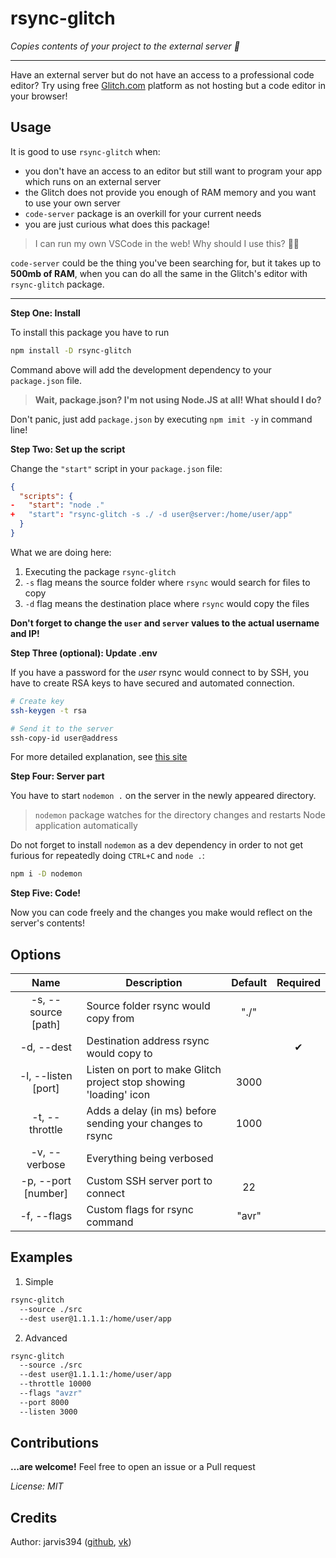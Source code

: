 # rsync-glitch

_Copies contents of your project to the external server 🚀_

---

Have an external server but do not have an access to a professional code editor?
Try using free [Glitch.com](https://glitch.com) platform as not hosting but a code editor in your browser!

## Usage

It is good to use `rsync-glitch` when:

- you don't have an access to an editor but still want to program your app which runs on an external server
- the Glitch does not provide you enough of RAM memory and you want to use your own server
- `code-server` package is an overkill for your current needs
- you are just curious what does this package!

> I can run my own VSCode in the web! Why should I use this? 🤷‍♂️

`code-server` could be the thing you've been searching for, but it takes up to **500mb of RAM**,
when you can do all the same in the Glitch's editor with `rsync-glitch` package.

---

**Step One: Install**

To install this package you have to run

```bash
npm install -D rsync-glitch
```

Command above will add the development dependency to your `package.json` file.

> **Wait, package.json? I'm not using Node.JS at all! What should I do?**

Don't panic, just add `package.json` by executing `npm imit -y` in command line!

**Step Two: Set up the script**

Change the `"start"` script in your `package.json` file:

```json
{
  "scripts": {
-   "start": "node ."
+   "start": "rsync-glitch -s ./ -d user@server:/home/user/app"
  }
}
```

What we are doing here:

1. Executing the package `rsync-glitch`
2. `-s` flag means the source folder where `rsync` would search for files to copy
3. `-d` flag means the destination place where `rsync` would copy the files

**Don't forget to change the `user` and `server` values to the actual username and IP!**

**Step Three (optional): Update .env**

If you have a password for the _user_ rsync would connect to by SSH, you have to create RSA keys to have secured
and automated connection.

```bash
# Create key
ssh-keygen -t rsa

# Send it to the server
ssh-copy-id user@address
```

For more detailed explanation, see
[this site](https://www.digitalocean.com/community/tutorials/how-to-set-up-ssh-keys--2#step-one%E2%80%94create-the-rsa-key-pair)

**Step Four: Server part**

You have to start `nodemon .` on the server in the newly appeared directory.

> `nodemon` package watches for the directory changes and restarts Node application automatically

Do not forget to install `nodemon` as a dev dependency in order to not get furious for repeatedly doing `CTRL+C` and `node .`:
```bash
npm i -D nodemon
```

**Step Five: Code!**

Now you can code freely and the changes you make would reflect on the server's contents!

## Options

|          Name           | Description                                                         | Default | Required |
| :---------------------: | ------------------------------------------------------------------- | :-----: | :------: |
|   -s, --source [path]   | Source folder rsync would copy from                                 |  "./"   |          |
|    -d, --dest <path>    | Destination address rsync would copy to                             |         |    ✔     |
|   -l, --listen [port]   | Listen on port to make Glitch project stop showing \'loading\' icon |  3000   |          |
| -t, --throttle <number> | Adds a delay (in ms) before sending your changes to rsync           |  1000   |          |
|      -v, --verbose      | Everything being verbosed                                           |         |          |
|   -p, --port [number]   | Custom SSH server port to connect                                   |   22    |          |
|  -f, --flags <string>   | Custom flags for rsync command                                      |  "avr"  |          |

## Examples

1. Simple

```bash
rsync-glitch
  --source ./src
  --dest user@1.1.1.1:/home/user/app
```

2. Advanced

```bash
rsync-glitch
  --source ./src
  --dest user@1.1.1.1:/home/user/app
  --throttle 10000
  --flags "avzr"
  --port 8000
  --listen 3000
```
  
## Contributions
  
**...are welcome!** Feel free to open an issue or a Pull request

*License: MIT*

## Credits

Author: jarvis394 ([github](https://github.com/jarvis394), [vk](https://vk.com/tarnatovski))

